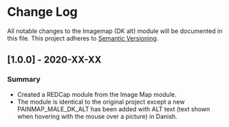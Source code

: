 # Change Log
All notable changes to the Imagemap (DK alt)  module will be documented in this file.
This project adheres to [Semantic Versioning](http://semver.org/).


## [1.0.0] - 2020-XX-XX
### Summary
 - Created a REDCap module from the Image Map module.
 - The module is identical to the original project except a new PAINMAP_MALE_DK_ALT has been added with ALT text (text shown when hovering with the mouse over a picture) in Danish.
